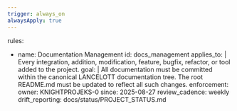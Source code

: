 ```yaml
---
trigger: always_on
alwaysApply: true
---
```


rules:

- name: Documentation Management
    id: docs_management
    applies_to: |
      Every integration, addition, modification, feature, bugfix, refactor, or tool added to the project.
    goal: |
      All documentation must be committed within the canonical LANCELOTT documentation tree.
      The root README.md must be updated to reflect all such changes.
    enforcement:
      owner: KNIGHTPROJEKS-0
      since: 2025-08-27
      review_cadence: weekly
      drift_reporting: docs/status/PROJECT_STATUS.md<!------------------------------------------------------------------------------------
   Add Rules to this file or a short description and have Kiro refine them for you:
------------------------------------------------------------------------------------->
